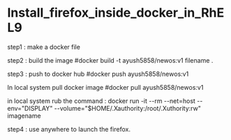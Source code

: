 # Install_firefox_inside_docker_in_RhEL9
step1 : make a docker file

step2 : build the image #docker build -t ayush5858/newos:v1 filename .

step3 : push to docker hub #docker push ayush5858/newos:v1

In local system pull docker image #docker pull ayush5858/newos:v1

in local system rub the command : docker run -it --rm --net=host --env="DISPLAY" --volume="$HOME/.Xauthority:/root/.Xuthority:rw" imagename

step4 : use anywhere to launch the firefox.
